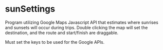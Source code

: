 # sunSettings

Program utilizing Google Maps Javascript API that estimates where sunrises and sunsets will occur during trips. Double clicking the map will set the destination, and the route and start/finish are draggable.

Must set the keys to be used for the Google APIs.